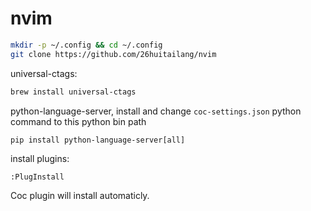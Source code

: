 # nvim

```sh
mkdir -p ~/.config && cd ~/.config
git clone https://github.com/26huitailang/nvim
```

universal-ctags:

```sh
brew install universal-ctags
```

python-language-server, install and change `coc-settings.json` python command to this python bin path

```
pip install python-language-server[all]
```

install plugins:

```sh
:PlugInstall
```

Coc plugin will install automaticly.
